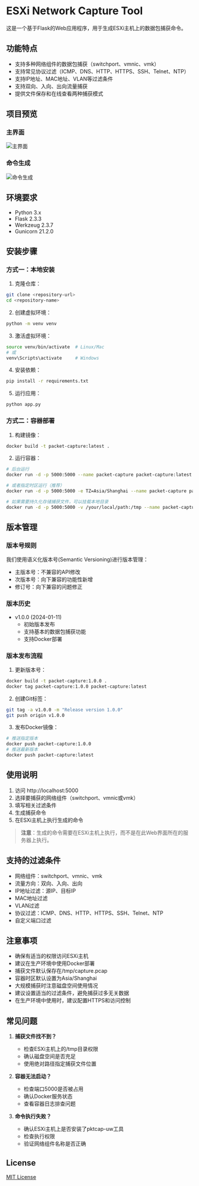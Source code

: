 # ESXi Network Capture Tool
这是一个基于Flask的Web应用程序，用于生成ESXi主机上的数据包捕获命令。

## 功能特点

- 支持多种网络组件的数据包捕获（switchport、vmnic、vmk）
- 支持常见协议过滤（ICMP、DNS、HTTP、HTTPS、SSH、Telnet、NTP）
- 支持IP地址、MAC地址、VLAN等过滤条件
- 支持双向、入向、出向流量捕获
- 提供文件保存和在线查看两种捕获模式

## 项目预览

### 主界面
![主界面](https://yxyj1919-imagebed.oss-cn-beijing.aliyuncs.com/rocket-image/202501111656756.png)

### 命令生成
![命令生成](https://yxyj1919-imagebed.oss-cn-beijing.aliyuncs.com/rocket-image/202501111713907.png)

## 环境要求
- Python 3.x
- Flask 2.3.3
- Werkzeug 2.3.7
- Gunicorn 21.2.0

## 安装步骤

### 方式一：本地安装

1. 克隆仓库：
```bash
git clone <repository-url>
cd <repository-name>
```

2. 创建虚拟环境：
```bash
python -m venv venv
```
3. 激活虚拟环境：
```bash
source venv/bin/activate  # Linux/Mac
# 或
venv\Scripts\activate     # Windows
```

4. 安装依赖：
```bash
pip install -r requirements.txt
```

5. 运行应用：
```bash
python app.py
```

### 方式二：容器部署

1. 构建镜像：
```bash
docker build -t packet-capture:latest .
```

2. 运行容器：
```bash
# 后台运行
docker run -d -p 5000:5000 --name packet-capture packet-capture:latest

# 或者指定时区运行（推荐）
docker run -d -p 5000:5000 -e TZ=Asia/Shanghai --name packet-capture packet-capture:latest

# 如果需要持久化存储捕获文件，可以挂载本地目录
docker run -d -p 5000:5000 -v /your/local/path:/tmp --name packet-capture packet-capture:latest
```

## 版本管理

### 版本号规则
我们使用语义化版本号(Semantic Versioning)进行版本管理：
- 主版本号：不兼容的API修改
- 次版本号：向下兼容的功能性新增
- 修订号：向下兼容的问题修正

### 版本历史
- v1.0.0 (2024-01-11)
  - 初始版本发布
  - 支持基本的数据包捕获功能
  - 支持Docker部署

### 版本发布流程
1. 更新版本号：
```bash
docker build -t packet-capture:1.0.0 .
docker tag packet-capture:1.0.0 packet-capture:latest
```
2. 创建Git标签：
```bash
git tag -a v1.0.0 -m "Release version 1.0.0"
git push origin v1.0.0
```
3. 发布Docker镜像：
```bash
# 推送指定版本
docker push packet-capture:1.0.0
# 推送最新版本
docker push packet-capture:latest
```

## 使用说明

1. 访问 http://localhost:5000
2. 选择要捕获的网络组件（switchport、vmnic或vmk）
3. 填写相关过滤条件
4. 生成捕获命令
5. 在ESXi主机上执行生成的命令

> **注意**：生成的命令需要在ESXi主机上执行，而不是在此Web界面所在的服务器上执行。

## 支持的过滤条件

- 网络组件：switchport、vmnic、vmk
- 流量方向：双向、入向、出向
- IP地址过滤：源IP、目标IP
- MAC地址过滤
- VLAN过滤
- 协议过滤：ICMP、DNS、HTTP、HTTPS、SSH、Telnet、NTP
- 自定义端口过滤

## 注意事项

- 确保有适当的权限访问ESXi主机
- 建议在生产环境中使用Docker部署
- 捕获文件默认保存在/tmp/capture.pcap
- 容器时区默认设置为Asia/Shanghai
- 大规模捕获时注意磁盘空间使用情况
- 建议设置适当的过滤条件，避免捕获过多无关数据
- 在生产环境中使用时，建议配置HTTPS和访问控制

## 常见问题

1. **捕获文件找不到？**
   - 检查ESXi主机上的/tmp目录权限
   - 确认磁盘空间是否充足
   - 使用绝对路径指定捕获文件位置

2. **容器无法启动？**
   - 检查端口5000是否被占用
   - 确认Docker服务状态
   - 查看容器日志排查问题

3. **命令执行失败？**
   - 确认ESXi主机上是否安装了pktcap-uw工具
   - 检查执行权限
   - 验证网络组件名称是否正确

## License

[MIT License](LICENSE)
